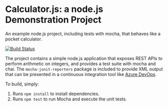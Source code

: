 Calculator.js: a node.js Demonstration Project
==============================================
An example node.js project, including tests with mocha, that behaves like
a pocket calculator.

[![Build Status](https://dev.azure.com/amarchelli0349/Version%20Controlling%20with%20Git%20in%20Azure%20Repos/_apis/build/status/amar-chelli-outlook.calculator?branchName=master)](https://dev.azure.com/amarchelli0349/Version%20Controlling%20with%20Git%20in%20Azure%20Repos/_build/latest?definitionId=6&branchName=master)

The project contains a simple node.js application that exposes REST APIs
to perform arithmetic on integers, and provides a test suite with mocha
and chai.  The `mocha-junit-reporters` package is included to provide XML
output that can be presented in a continuous integration tool like
[Azure DevOps](https://azure.com/devops).

To build, simply:

1. Runs `npm install` to install dependencies.
2. Runs `npm test` to run Mocha and execute the unit tests.

